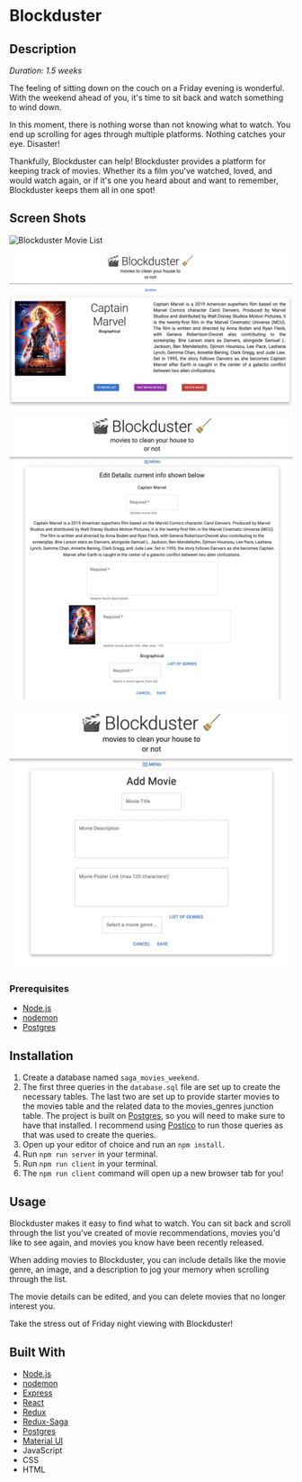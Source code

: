 # Blockduster

## Description

_Duration: 1.5 weeks_

The feeling of sitting down on the couch on a Friday evening is wonderful. With the weekend ahead of you, it's time to sit back and watch something to wind down. 

In this moment, there is nothing worse than not knowing what to watch. You end up scrolling for ages through multiple platforms. Nothing catches your eye. Disaster!

Thankfully, Blockduster can help! Blockduster provides a platform for keeping track of movies. Whether its a film you've watched, loved, and would watch again, or if it's one you heard about and want to remember, Blockduster keeps them all in one spot!

## Screen Shots

![Blockduster Movie List](<img src="public/screenshots/movie-list.jpg" style="width: 200px;"/>)

![Blockduster Movie Details](public/screenshots/movie-details.jpg)

![Blockduster Edit Movie Details](public/screenshots/edit-movie-details.jpg)

![Blockduster Add Movie](public/screenshots/add-movie.jpg)

### Prerequisites

- [Node.js](https://nodejs.org/en/)
- [nodemon](https://nodemon.io/)
- [Postgres](https://www.postgresql.org/download/)

## Installation

1. Create a database named `saga_movies_weekend`.
2. The first three queries in the `database.sql` file are set up to create the necessary tables. The last two are set up to provide starter movies to the movies table and the related data to the movies_genres junction table. The project is built on [Postgres](https://www.postgresql.org/download/), so you will need to make sure to have that installed. I recommend using [Postico](https://eggerapps.at/postico/) to run those queries as that was used to create the queries.
3. Open up your editor of choice and run an `npm install`.
4. Run `npm run server` in your terminal.
5. Run `npm run client` in your terminal.
6. The `npm run client` command will open up a new browser tab for you!

## Usage

Blockduster makes it easy to find what to watch. You can sit back and scroll through the list you've created of movie recommendations, movies you'd like to see again, and movies you know have been recently released.

When adding movies to Blockduster, you can include details like the movie genre, an image, and a description to jog your memory when scrolling through the list.

The movie details can be edited, and you can delete movies that no longer interest you. 

Take the stress out of Friday night viewing with Blockduster!

## Built With

- [Node.js](https://nodejs.org/en/)
- [nodemon](https://nodemon.io/)
- [Express](https://expressjs.com/)
- [React](https://reactjs.org/)
- [Redux](https://redux.js.org/)
- [Redux-Saga](https://redux-saga.js.org/)
- [Postgres](https://www.postgresql.org/download/)
- [Material UI](https://mui.com/)
- JavaScript
- CSS
- HTML
